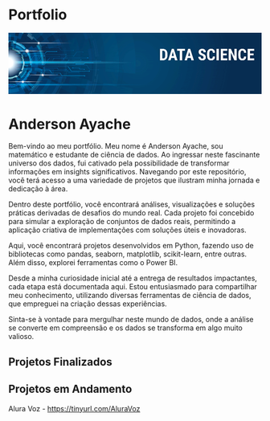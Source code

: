 # Portfolio

![Screenshot](image.png)


# Anderson Ayache 

Bem-vindo ao meu portfólio. Meu nome é Anderson Ayache, sou matemático e estudante de ciência de dados. Ao ingressar neste fascinante universo dos dados, fui cativado pela possibilidade de transformar informações em insights significativos. Navegando por este repositório, você terá acesso a uma variedade de projetos que ilustram minha jornada e dedicação à área.

Dentro deste portfólio, você encontrará análises, visualizações e soluções práticas derivadas de desafios do mundo real. Cada projeto foi concebido para simular a exploração de conjuntos de dados reais, permitindo a aplicação criativa de implementações com soluções úteis e inovadoras.

Aqui, você encontrará projetos desenvolvidos em Python, fazendo uso de bibliotecas como pandas, seaborn, matplotlib, scikit-learn, entre outras. Além disso, explorei ferramentas como o Power BI.

Desde a minha curiosidade inicial até a entrega de resultados impactantes, cada etapa está documentada aqui. Estou entusiasmado para compartilhar meu conhecimento, utilizando diversas ferramentas de ciência de dados, que empreguei na criação dessas experiências.

Sinta-se à vontade para mergulhar neste mundo de dados, onde a análise se converte em compreensão e os dados se transforma em algo muito valioso.


## Projetos Finalizados


## Projetos em Andamento
Alura Voz - https://tinyurl.com/AluraVoz

